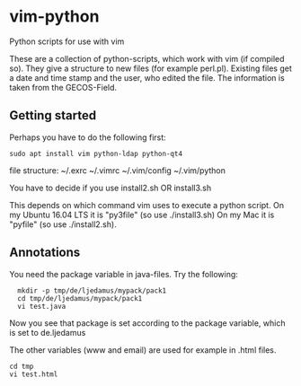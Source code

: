 # vim-python
Python scripts for use with vim

These are a collection of python-scripts, which work with vim (if compiled so).
They give a structure to new files (for example perl.pl). Existing files get a date and time stamp and the user, who edited the file. The information is taken from the GECOS-Field.

## Getting started

Perhaps you have to do the following first:

```
sudo apt install vim python-ldap python-qt4
```

file structure:
~/.exrc ~/.vimrc ~/.vim/config ~/.vim/python

You have to decide if you use install2.sh OR install3.sh

This depends on which command vim uses to execute a python script.
On my Ubuntu 16.04 LTS it is "py3file" (so use ./install3.sh)
On my Mac it is "pyfile" (so use ./install2.sh).

## Annotations

You need the package variable in java-files. Try the following:

```
  mkdir -p tmp/de/ljedamus/mypack/pack1
  cd tmp/de/ljedamus/mypack/pack1
  vi test.java
```

Now you see that package is set according to the package variable, which is set
to de.ljedamus

The other variables (www and email) are used for example in .html files.

```
cd tmp
vi test.html
```

